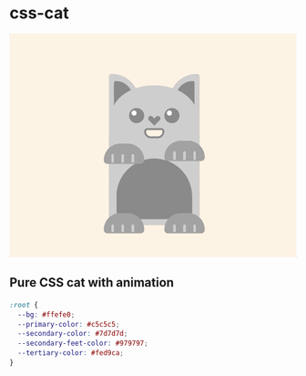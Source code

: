 # css-cat

![](css-cat.gif)

## Pure CSS cat with animation 

``` CSS
:root {
  --bg: #ffefe0;
  --primary-color: #c5c5c5;
  --secondary-color: #7d7d7d;
  --secondary-feet-color: #979797;
  --tertiary-color: #fed9ca;
}

```

